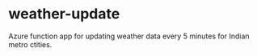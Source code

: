 # weather-update
Azure function app for updating weather data every 5 minutes for Indian metro ctities.
